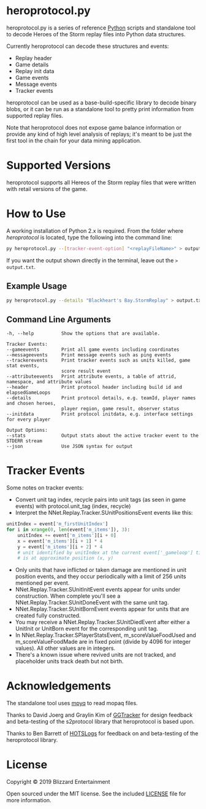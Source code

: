 # heroprotocol.py

heroprotocol.py is a series of reference [Python](https://www.python.org/downloads/) scripts and standalone tool to decode Heroes of the Storm replay files into Python data structures.

Currently heroprotocol can decode these structures and events:

* Replay header
* Game details
* Replay init data
* Game events
* Message events
* Tracker events

heroprotocol can be used as a base-build-specific library to decode binary blobs, or it can be run as a standalone tool to pretty print information from supported replay files.

Note that heroprotocol does not expose game balance information or provide any kind of high level analysis of replays; it's meant to be just the first tool in the chain for your data mining application.

# Supported Versions

heroprotocol supports all Hereos of the Storm replay files that were written with retail versions of the game.

# How to Use

A working installation of Python 2.x is required. From the folder where *heroprotocol* is located, type the following into the command line:

```bash
py heroprotocol.py --[tracker-event-option] "<replayFileName>" > output.txt
```

If you want the output shown directly in the terminal, leave out the `> output.txt`.

## Example Usage

```bash
py heroprotocol.py --details "Blackheart's Bay.StormReplay" > output.txt
```

## Command Line Arguments

    -h, --help          Show the options that are available.

    Tracker Events:
    --gameevents        Print all game events including coordinates
    --messageevents     Print message events such as ping events
    --trackerevents     Print tracker events such as units killed, game stat events,
                        score result event
    --attributeevents   Print attribute events, a table of attrid, namespace, and attribute values
    --header            Print protocol header including build id and elapsedGameLoops
    --details           Print protocol details, e.g. teamId, player names and chosen heroes,
                        player region, game result, observer status
    --initdata          Print protocol initdata, e.g. interface settings for every player

    Output Options:
    --stats             Output stats about the active tracker event to the STDERR stream
    --json              Use JSON syntax for output

# Tracker Events

Some notes on tracker events:

* Convert unit tag index, recycle pairs into unit tags (as seen in game events) with protocol.unit_tag (index, recycle)
* Interpret the NNet.Replay.Tracker.SUnitPositionsEvent events like this:

```python
unitIndex = event['m_firstUnitIndex']
for i in xrange(0, len(event['m_items']), 3):
    unitIndex += event['m_items'][i + 0]
    x = event['m_items'][i + 1] * 4
    y = event['m_items'][i + 2] * 4
    # unit identified by unitIndex at the current event['_gameloop'] time
    # is at approximate position (x, y)
```

* Only units that have inflicted or taken damage are mentioned in unit position events, and they occur periodically with a limit of 256 units mentioned per event.
* NNet.Replay.Tracker.SUnitInitEvent events appear for units under construction. When complete you'll see a NNet.Replay.Tracker.SUnitDoneEvent with the same unit tag.
* NNet.Replay.Tracker.SUnitBornEvent events appear for units that are created fully constructed.
* You may receive a NNet.Replay.Tracker.SUnitDiedEvent after either a UnitInit or UnitBorn event for the corresponding unit tag.
* In NNet.Replay.Tracker.SPlayerStatsEvent, m_scoreValueFoodUsed and m_scoreValueFoodMade are in fixed point (divide by 4096 for integer values). All other values are in integers.
* There's a known issue where revived units are not tracked, and placeholder units track death but not birth.

# Acknowledgements

The standalone tool uses [mpyq](https://github.com/eagleflo/mpyq) to read mopaq files.

Thanks to David Joerg and Graylin Kim of [GGTracker](http://www.ggtracker.com) for design feedback and beta-testing of the s2protocol library that heroprotocol is based upon.

Thanks to Ben Barrett of [HOTSLogs](http://www.hotslogs.com) for feedback on and beta-testing of the heroprotocol library.

# License

Copyright © 2019 Blizzard Entertainment

Open sourced under the MIT license. See the included [LICENSE](LICENSE) file for more information.

